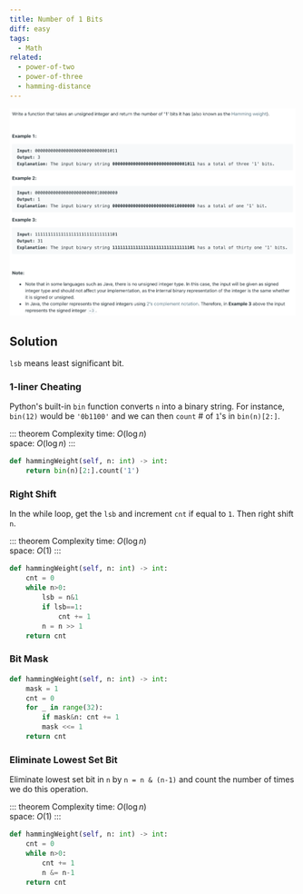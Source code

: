 ```yaml
---
title: Number of 1 Bits
diff: easy
tags:
  - Math
related:
  - power-of-two
  - power-of-three
  - hamming-distance
---
```


<img class="medium-zoom" src="/algo/number-of-1-bits.png" alt="https://leetcode.com/problems/number-of-1-bits">

## Solution

`lsb` means least significant bit.

### 1-liner Cheating

Python's built-in `bin` function converts `n` into a binary string. For instance, `bin(12)` would be `'0b1100'` and we can then `count` # of `1`'s in `bin(n)[2:]`.

::: theorem Complexity
time: $O(\log n)$  
space: $O(\log n)$
:::

```py
def hammingWeight(self, n: int) -> int:
    return bin(n)[2:].count('1')
```

### Right Shift

In the while loop, get the `lsb` and increment `cnt` if equal to `1`. Then right shift `n`.

::: theorem Complexity
time: $O(\log n)$  
space: $O(1)$
:::

```py
def hammingWeight(self, n: int) -> int:
    cnt = 0
    while n>0:
        lsb = n&1
        if lsb==1:
            cnt += 1
        n = n >> 1
    return cnt
```

### Bit Mask

```py
def hammingWeight(self, n: int) -> int:
    mask = 1
    cnt = 0
    for _ in range(32):
        if mask&n: cnt += 1
        mask <<= 1
    return cnt
```

### Eliminate Lowest Set Bit

Eliminate lowest set bit in `n` by `n = n & (n-1)` and count the number of times we do this operation.

::: theorem Complexity
time: $O(\log n)$  
space: $O(1)$
:::

```py
def hammingWeight(self, n: int) -> int:
    cnt = 0
    while n>0:
        cnt += 1
        n &= n-1
    return cnt
```

